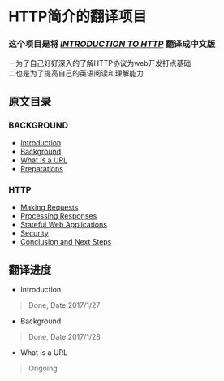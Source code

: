 # HTTP简介的翻译项目
### 这个项目是将 [*INTRODUCTION TO HTTP*](https://launchschool.com/books/http/read/introduction) 翻译成中文版
一为了自己好好深入的了解HTTP协议为web开发打点基础</br>
二也是为了提高自己的英语阅读和理解能力
## 原文目录
### BACKGROUND
* [Introduction](https://launchschool.com/books/http/read/introduction)
* [Background](https://launchschool.com/books/http/read/background)
* [What is a URL](https://launchschool.com/books/http/read/what_is_a_url)
* [Preparations](https://launchschool.com/books/http/read/preparations)

### HTTP
* [Making Requests](https://launchschool.com/books/http/read/making_requests)
* [Processing Responses](https://launchschool.com/books/http/read/processing_responses)
* [Stateful Web Applications](https://launchschool.com/books/http/read/statefulness)
* [Security](https://launchschool.com/books/http/read/security)
* [Conclusion and Next Steps](https://launchschool.com/books/http/read/conclusion_and_next_steps)

## 翻译进度
* Introduction
>Done, Date 2017/1/27

* Background
>Done, Date 2017/1/28

* What is a URL
>Ongoing